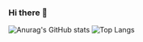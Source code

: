 ### Hi there 👋

![Anurag's GitHub stats](https://github-readme-stats.vercel.app/api?username=jleocan773&theme=synthwave&show_icons=true)
![Top Langs](https://github-readme-stats.vercel.app/api/top-langs/?username=jleocan773&theme=synthwave&layout=compact)
